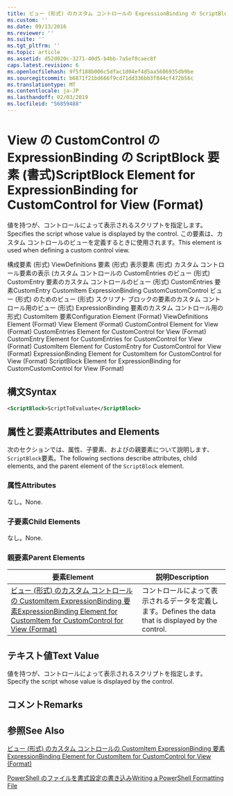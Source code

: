```yaml
---
title: ビュー (形式) のカスタム コントロールの ExpressionBinding の ScriptBlock 要素 |Microsoft Docs
ms.custom: ''
ms.date: 09/13/2016
ms.reviewer: ''
ms.suite: ''
ms.tgt_pltfrm: ''
ms.topic: article
ms.assetid: d52d020c-3271-40d5-b4bb-7a5ef0caec8f
caps.latest.revision: 6
ms.openlocfilehash: 9f5f188b006c5dfac1d04ef4d5aa5606935db9be
ms.sourcegitcommit: b6871f21bd666f9cd71dd336bb3f844cf472b56c
ms.translationtype: MT
ms.contentlocale: ja-JP
ms.lasthandoff: 02/03/2019
ms.locfileid: "56859488"
---
```

# <a name="scriptblock-element-for-expressionbinding-for-customcontrol-for-view-format"></a><span data-ttu-id="a5845-102">View の CustomControl の ExpressionBinding の ScriptBlock 要素 (書式)</span><span class="sxs-lookup"><span data-stu-id="a5845-102">ScriptBlock Element for ExpressionBinding for CustomControl for View (Format)</span></span>

<span data-ttu-id="a5845-103">値を持つが、コントロールによって表示されるスクリプトを指定します。</span><span class="sxs-lookup"><span data-stu-id="a5845-103">Specifies the script whose value is displayed by the control.</span></span> <span data-ttu-id="a5845-104">この要素は、カスタム コントロールのビューを定義するときに使用されます。</span><span class="sxs-lookup"><span data-stu-id="a5845-104">This element is used when defining a custom control view.</span></span>

<span data-ttu-id="a5845-105">構成要素 (形式) ViewDefinitions 要素 (形式) 表示要素 (形式) カスタム コントロール要素の表示 (カスタム コントロールの CustomEntries のビュー (形式) CustomEntry 要素のカスタム コントロールのビュー (形式) CustomEntries 要素CustomEntry CustomItem ExpressionBinding CustomCustomControl ビュー (形式) のためのビュー (形式) スクリプト ブロックの要素のカスタム コントロール用のビュー (形式) ExpressionBinding 要素のカスタム コントロール用の形式) CustomItem 要素</span><span class="sxs-lookup"><span data-stu-id="a5845-105">Configuration Element (Format) ViewDefinitions Element (Format) View Element (Format) CustomControl Element for View (Format) CustomEntries Element for CustomControl for View (Format) CustomEntry Element for CustomEntries for CustomControl for View (Format) CustomItem Element for CustomEntry for CustomControl for View (Format) ExpressionBinding Element for CustomItem for CustomControl for View (Format) ScriptBlock Element for ExpressionBinding for CustomCustomControl for View (Format)</span></span>

## <a name="syntax"></a><span data-ttu-id="a5845-106">構文</span><span class="sxs-lookup"><span data-stu-id="a5845-106">Syntax</span></span>

```xml
<ScriptBlock>ScriptToEvaluate</ScriptBlock>
```

## <a name="attributes-and-elements"></a><span data-ttu-id="a5845-107">属性と要素</span><span class="sxs-lookup"><span data-stu-id="a5845-107">Attributes and Elements</span></span>

<span data-ttu-id="a5845-108">次のセクションでは、属性、子要素、およびの親要素について説明します、`ScriptBlock`要素。</span><span class="sxs-lookup"><span data-stu-id="a5845-108">The following sections describe attributes, child elements, and the parent element of the `ScriptBlock` element.</span></span>

### <a name="attributes"></a><span data-ttu-id="a5845-109">属性</span><span class="sxs-lookup"><span data-stu-id="a5845-109">Attributes</span></span>

<span data-ttu-id="a5845-110">なし。</span><span class="sxs-lookup"><span data-stu-id="a5845-110">None.</span></span>

### <a name="child-elements"></a><span data-ttu-id="a5845-111">子要素</span><span class="sxs-lookup"><span data-stu-id="a5845-111">Child Elements</span></span>

<span data-ttu-id="a5845-112">なし。</span><span class="sxs-lookup"><span data-stu-id="a5845-112">None.</span></span>

### <a name="parent-elements"></a><span data-ttu-id="a5845-113">親要素</span><span class="sxs-lookup"><span data-stu-id="a5845-113">Parent Elements</span></span>

|<span data-ttu-id="a5845-114">要素</span><span class="sxs-lookup"><span data-stu-id="a5845-114">Element</span></span>|<span data-ttu-id="a5845-115">説明</span><span class="sxs-lookup"><span data-stu-id="a5845-115">Description</span></span>|
|-------------|-----------------|
|[<span data-ttu-id="a5845-116">ビュー (形式) のカスタム コントロールの CustomItem ExpressionBinding 要素</span><span class="sxs-lookup"><span data-stu-id="a5845-116">ExpressionBinding Element for CustomItem for CustomControl for View (Format)</span></span>](./expressionbinding-element-for-customitem-for-customcontrol-for-view-format.md)|<span data-ttu-id="a5845-117">コントロールによって表示されるデータを定義します。</span><span class="sxs-lookup"><span data-stu-id="a5845-117">Defines the data that is displayed by the control.</span></span>|

## <a name="text-value"></a><span data-ttu-id="a5845-118">テキスト値</span><span class="sxs-lookup"><span data-stu-id="a5845-118">Text Value</span></span>

<span data-ttu-id="a5845-119">値を持つが、コントロールによって表示されるスクリプトを指定します。</span><span class="sxs-lookup"><span data-stu-id="a5845-119">Specify the script whose value is displayed by the control.</span></span>

## <a name="remarks"></a><span data-ttu-id="a5845-120">コメント</span><span class="sxs-lookup"><span data-stu-id="a5845-120">Remarks</span></span>

## <a name="see-also"></a><span data-ttu-id="a5845-121">参照</span><span class="sxs-lookup"><span data-stu-id="a5845-121">See Also</span></span>

[<span data-ttu-id="a5845-122">ビュー (形式) のカスタム コントロールの CustomItem ExpressionBinding 要素</span><span class="sxs-lookup"><span data-stu-id="a5845-122">ExpressionBinding Element for CustomItem for CustomControl for View (Format)</span></span>](./expressionbinding-element-for-customitem-for-customcontrol-for-view-format.md)

[<span data-ttu-id="a5845-123">PowerShell のファイルを書式設定の書き込み</span><span class="sxs-lookup"><span data-stu-id="a5845-123">Writing a PowerShell Formatting File</span></span>](./writing-a-powershell-formatting-file.md)
